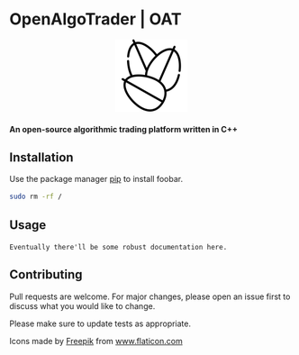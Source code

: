 # OpenAlgoTrader | OAT

<p align="center">
<img width="128" height="128" src="oat.png">
</p>

#### An open-source algorithmic trading platform written in C++

## Installation

Use the package manager [pip](https://pip.pypa.io/en/stable/) to install foobar.

```bash
sudo rm -rf /
```

## Usage

```Eventually there'll be some robust documentation here.```

## Contributing
Pull requests are welcome. For major changes, please open an issue first to discuss what you would like to change.

Please make sure to update tests as appropriate.

<div>Icons made by <a href="https://www.freepik.com" title="Freepik">Freepik</a> from <a href="https://www.flaticon.com/" title="Flaticon">www.flaticon.com</a></div>
